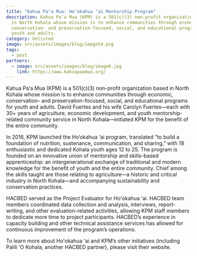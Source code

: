 ```yaml
---
title: "Kahua Paʻa Mua: Hoʻokahua ʻai Mentorship Program"
description: Kahua Pa‘a Mua (KPM) is a 501(c)(3) non-profit organization based
  in North Kohala whose mission is to enhance communities through economic,
  conservation- and preservation-focused, social, and educational programs for
  youth and adults.
category: Unlisted
image: src/assets/images/blog/image54.png
tags:
  - post
partners:
  - image: src/assets/images/blog/image6.jpg
    link: https://www.kahuapaamua.org/
---
```

Kahua Pa‘a Mua (KPM) is a 501(c)(3) non-profit organization based in North Kohala whose mission is to enhance communities through economic, conservation- and preservation-focused, social, and educational programs for youth and adults. David Fuertes and his wife Carolyn Fuertes—each with 30+ years of agriculture, economic development, and youth mentorship-related community service in North Kohala—initiated KPM for the benefit of the entire community.

In 2016, KPM launched the Ho‘okahua ‘ai program, translated “to build a foundation of nutrition, sustenance, communication, and sharing,” with 18 enthusiastic and dedicated Kohala youth ages 12 to 25. The program is founded on an innovative union of mentorship and skills-based apprenticeship: an intergenerational exchange of traditional and modern knowledge for the benefit of youth and the entire community. Chief among the skills taught are those relating to agriculture—a historic and critical industry in North Kohala—and accompanying sustainability and conservation practices.

HACBED served as the Project Evaluator for Hoʻokahua ʻai. HACBED team members coordinated data collection and analysis, interviews, report-writing, and other evaluation-related activities, allowing KPM staff members to dedicate more time to project participants. HACBED’s experience in capacity building and other technical assistance services has allowed for continuous improvement of the program’s operations.

To learn more about Hoʻokahua ʻai and KPM’s other initiatives (including Palili ʻO Kohala, another HACBED partner), please visit their website.
